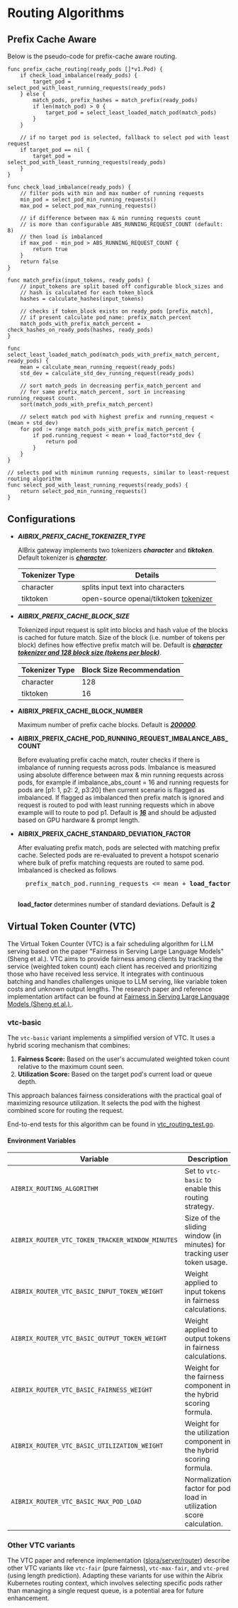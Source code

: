 # Routing Algorithms

## Prefix Cache Aware

Below is the pseudo-code for prefix-cache aware routing.


```shell
func prefix_cache_routing(ready_pods []*v1.Pod) {
    if check_load_imbalance(ready_pods) {
        target_pod = select_pod_with_least_running_requests(ready_pods)
    } else {
        match_pods, prefix_hashes = match_prefix(ready_pods)
        if len(match_pod) > 0 {
            target_pod = select_least_loaded_match_pod(match_pods)
        }
    }

    // if no target pod is selected, fallback to select pod with least request
    if target_pod == nil {
        target_pod = select_pod_with_least_running_requests(ready_pods)
    }
}

func check_load_imbalance(ready_pods) {
    // filter pods with min and max number of running requests
    min_pod = select_pod_min_running_requests()
    max_pod = select_pod_max_running_requests()
    
    // if difference between max & min running requests count 
    // is more than configurable ABS_RUNNING_REQUEST_COUNT (default: 8)
    // then load is imbalanced
    if max_pod - min_pod > ABS_RUNNING_REQUEST_COUNT {
        return true
    }
    return false
}

func match_prefix(input_tokens, ready_pods) {
    // input_tokens are split based off configurable block_sizes and 
    // hash is calculated for each token_block
    hashes = calculate_hashes(input_tokens)

    // checks if token_block exists on ready_pods [prefix_match], 
    // if present calculate pod_name: prefix_match_percent
    match_pods_with_prefix_match_percent = check_hashes_on_ready_pods(hashes, ready_pods)
}

func select_least_loaded_match_pod(match_pods_with_prefix_match_percent, ready_pods) {
    mean = calculate_mean_running_request(ready_pods)   
    std_dev = calculate_std_dev_running_request(ready_pods)

    // sort match_pods in decreasing perfix_match_percent and 
    // for same prefix_match_percent, sort in increasing running_request count.
    sort(match_pods_with_prefix_match_percent)

    // select match pod with highest prefix and running_request < (mean + std_dev)
    for pod := range match_pods_with_prefix_match_percent {
        if pod.running_request < mean + load_factor*std_dev {
            return pod
        }
    }
}

// selects pod with minimum running requests, similar to least-request routing algorithm
func select_pod_with_least_running_requests(ready_pods) {
    return select_pod_min_running_requests()
}
```

## Configurations

- **_AIBRIX_PREFIX_CACHE_TOKENIZER_TYPE_**

    AIBrix gateway implements two tokenizers **_character_** and **_tiktoken_**. Default tokenizer is <ins>**_character_**</ins>.
    
    | Tokenizer Type  | Details |
    | ------------- | ------------- |
    | character  | splits input text into characters  |
    | tiktoken  | open-source openai/tiktoken [tokenizer](https://github.com/openai/tiktoken)  |

- **_AIBRIX_PREFIX_CACHE_BLOCK_SIZE_**

    Tokenized input request is split into blocks and hash value of the blocks is cached for future match. Size of the block (i.e. number of tokens per block) defines how effective prefix match will be. Default is <ins>**_character tokenizer and 128 block size (tokens per block)_**</ins>.

    | Tokenizer Type  | Block Size Recommendation |
    | ------------- | ------------- |
    | character  | 128  |
    | tiktoken  | 16  |

- **AIBRIX_PREFIX_CACHE_BLOCK_NUMBER**

    Maximum number of prefix cache blocks. Default is <ins>**_200000_**</ins>.

- **AIBRIX_PREFIX_CACHE_POD_RUNNING_REQUEST_IMBALANCE_ABS_COUNT**

    Before evaluating prefix cache match, router checks if there is imbalance of running requests across pods. Imbalance is measured using absolute difference between max & min running requests across pods, for example if imbalance_abs_count = 16 and running requests for pods are [p1: 1, p2: 2, p3:20] then current scenario is flagged as imbalanced. If flagged as imbalanced then prefix match is ignored and request is routed to pod with least running requests which in above example will to route to pod p1. Default is <ins>**_16_**</ins> and should be adjusted based on GPU hardware & prompt length.

- **AIBRIX_PREFIX_CACHE_STANDARD_DEVIATION_FACTOR**

    After evaluating prefix match, pods are selected with matching prefix cache. Selected pods are re-evaluated to prevent a hotspot scenario where bulk of prefix matching requests are routed to same pod. Imbalanced is checked as follows
    <pre>
    prefix_match_pod.running_requests <= mean + <b>load_factor</b> * standard_deviation
    </pre>

    **load_factor** determines number of standard deviations. Default is <ins>**_2_**</ins>

## Virtual Token Counter (VTC)

The Virtual Token Counter (VTC) is a fair scheduling algorithm for LLM serving based on the paper "Fairness in Serving Large Language Models" (Sheng et al.). VTC aims to provide fairness among clients by tracking the service (weighted token count) each client has received and prioritizing those who have received less service. It integrates with continuous batching and handles challenges unique to LLM serving, like variable token costs and unknown output lengths. The research paper and reference implementation artifact can be found at [Fairness in Serving Large Language Models (Sheng et al.)
](https://arxiv.org/abs/2401.00588).

### vtc-basic

The `vtc-basic` variant implements a simplified version of VTC. It uses a hybrid scoring mechanism that combines:

1.  **Fairness Score:** Based on the user's accumulated weighted token count relative to the maximum count seen.
2.  **Utilization Score:** Based on the target pod's current load or queue depth.

This approach balances fairness considerations with the practical goal of maximizing resource utilization. It selects the pod with the highest combined score for routing the request.

End-to-end tests for this algorithm can be found in [vtc_routing_test.go](../../../test/e2e/vtc_routing_test.go).

#### Environment Variables

| Variable                                         | Description                                                                | Default          |
|--------------------------------------------------|----------------------------------------------------------------------------|------------------|
| `AIBRIX_ROUTING_ALGORITHM`                       | Set to `vtc-basic` to enable this routing strategy.                        | `prefix-aware`   |
| `AIBRIX_ROUTER_VTC_TOKEN_TRACKER_WINDOW_MINUTES` | Size of the sliding window (in minutes) for tracking user token usage.     | `60`             |
| `AIBRIX_ROUTER_VTC_BASIC_INPUT_TOKEN_WEIGHT`     | Weight applied to input tokens in fairness calculations.                   | `1.0`            |
| `AIBRIX_ROUTER_VTC_BASIC_OUTPUT_TOKEN_WEIGHT`    | Weight applied to output tokens in fairness calculations.                  | `2.0`            |
| `AIBRIX_ROUTER_VTC_BASIC_FAIRNESS_WEIGHT`        | Weight for the fairness component in the hybrid scoring formula.           | `0.5`            |
| `AIBRIX_ROUTER_VTC_BASIC_UTILIZATION_WEIGHT`     | Weight for the utilization component in the hybrid scoring formula.        | `0.5`            |
| `AIBRIX_ROUTER_VTC_BASIC_MAX_POD_LOAD`           | Normalization factor for pod load in utilization score calculation.        | `100.0`          |


### Other VTC variants
The VTC paper and reference implementation ([slora/server/router](https://github.com/Ying1123/VTC-artifact/tree/main/slora/server/router)) describe other VTC variants like `vtc-fair` (pure fairness), `vtc-max-fair`, and `vtc-pred` (using length prediction). Adapting these variants for use within the Aibrix Kubernetes routing context, which involves selecting specific pods rather than managing a single request queue, is a potential area for future enhancement.